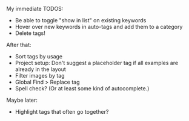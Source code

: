 My immediate TODOS:

- Be able to toggle "show in list" on existing keywords
- Hover over new keywords in auto-tags and add them to a category
- Delete tags!

After that:

- Sort tags by usage
- Project setup: Don't suggest a placeholder tag if all examples are already in the layout
- Filter images by tag
- Global Find > Replace tag
- Spell check? (Or at least some kind of autocomplete.)

Maybe later:

- Highlight tags that often go together?
